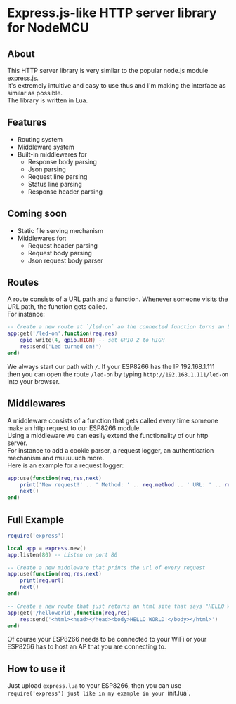# Express.js-like HTTP server library for NodeMCU

## About
This HTTP server library is very similar to the popular node.js module [express.js](https://expressjs.com/en/starter/hello-world.html).  
It's extremely intuitive and easy to use thus and I'm making the interface as similar as possible.  
The library is written in Lua.

## Features
- Routing system
- Middleware system
- Built-in middlewares for
    - Response body parsing
    - Json parsing
    - Request line parsing
    - Status line parsing
    - Response header parsing

## Coming soon
- Static file serving mechanism
- Middlewares for:
    - Request header parsing
    - Request body parsing
    - Json request body parser

## Routes
A route consists of a URL path and a function. Whenever someone visits the URL path, the function gets called.  
For instance:  
``` Lua
-- Create a new route at `/led-on` an the connected function turns an LED on
app:get('/led-on',function(req,res)
    gpio.write(4, gpio.HIGH) -- set GPIO 2 to HIGH
    res:send('Led turned on!')
end)
```
We always start our path with `/`. If your ESP8266 has the IP 192.168.1.111 then you can open the route `/led-on` by typing `http://192.168.1.111/led-on` into your browser.

## Middlewares
A middleware consists of a function that gets called every time someone make an http request to our ESP8266 module.  
Using a middleware we can easily extend the functionality of our http server.  
For instance to add a cookie parser, a request logger, an authentication mechanism and muuuuuch more.  
Here is an example for a request logger:  
``` Lua
app:use(function(req,res,next) 
    print('New request!' .. ' Method: ' .. req.method .. ' URL: ' .. req.url)
    next()
end)

```

## Full Example
``` Lua
require('express')

local app = express.new()
app:listen(80) -- Listen on port 80

-- Create a new middleware that prints the url of every request
app:use(function(req,res,next) 
    print(req.url)
    next()
end)

-- Create a new route that just returns an html site that says "HELLO WORLD!"
app:get('/helloworld',function(req,res)
    res:send('<html><head></head><body>HELLO WORLD!</body></html>')
end)
```
Of course your ESP8266 needs to be connected to your WiFi or your ESP8266 has to host an AP that you are connecting to.

## How to use it
Just upload `express.lua` to your ESP8266, then you can use `require('express') just like in my example in your `init.lua`.
